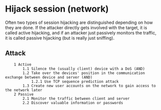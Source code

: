 # Hijack session (network)

Often two types of session hijacking are distinguished depending on how they are done. If the attacker directly gets involved with the target, it is called active hijacking, and if an attacker just passively monitors the traffic, it is called passive hijacking (but is really just sniffing).

## Attack

```
    1 Active
        1.1 Silence the (usually client) device with a DoS (AND)
        1.2 Take over the devices' position in the communication exchange between device and server (AND)
            1.2.1 Use TCP sequence prediction attack
        1.3 Create new user accounts on the network to gain access to the network later
    2 Passive
        2.1 Monitor the traffic between client and server
        2.2 Discover valuable information or passwords
```